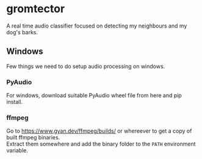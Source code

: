 # gromtector

A real time audio classifier focused on detecting my neighbours and my dog's barks.

## Windows

Few things we need to do setup audio processing on windows.

### PyAudio

For windows, download suitable PyAudio wheel file from here and pip install.

### ffmpeg

Go to <https://www.gyan.dev/ffmpeg/builds/> or whereever to get a copy of built ffmpeg binaries.  
Extract them somewhere and add the binary folder to the `PATH` environment variable.
